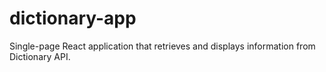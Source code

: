 # dictionary-app
Single-page React application that retrieves and displays information from Dictionary API. 
